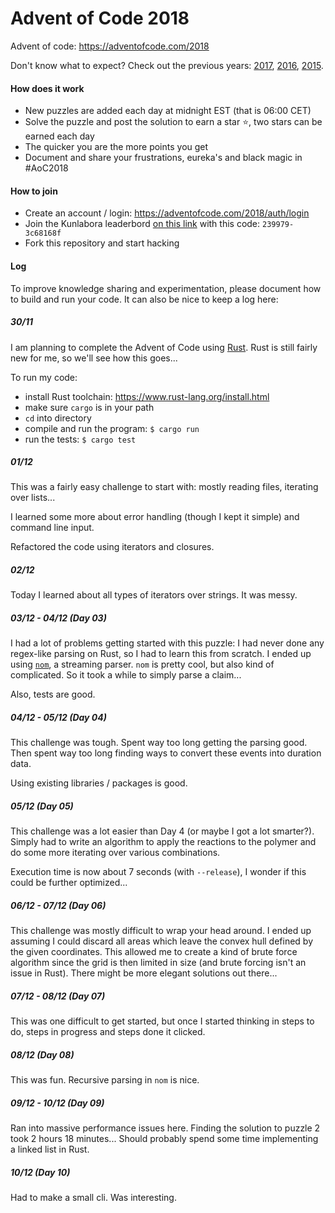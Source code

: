 # Advent of Code 2018

Advent of code: https://adventofcode.com/2018

Don't know what to expect? Check out the previous years: [2017](https://adventofcode.com/2017), [2016](https://adventofcode.com/2016), [2015](https://adventofcode.com/2015).

#### How does it work

- New puzzles are added each day at midnight EST (that is 06:00 CET)
- Solve the puzzle and post the solution to earn a star :star:,​ two stars can be earned each day
- The quicker you are the more points you get
- Document and share your frustrations, eureka's and black magic in #AoC2018

#### How to join

- Create an account / login: https://adventofcode.com/2018/auth/login
- Join the Kunlabora leaderbord [on this link](https://adventofcode.com/2018/leaderboard/private) with this code: `239979-3c68168f`
- Fork this repository and start hacking

#### Log

To improve knowledge sharing and experimentation, please document how to build and run your code. It can also be nice to keep a log here:

##### 30/11

I am planning to complete the Advent of Code using [Rust](https://www.rust-lang.org/). Rust is still fairly new for me, so we'll see how this goes...

To run my code:
- install Rust toolchain: https://www.rust-lang.org/install.html
- make sure `cargo` is in your path
- `cd` into directory
- compile and run the program: `$ cargo run`
- run the tests: `$ cargo test`

##### 01/12

This was a fairly easy challenge to start with: mostly reading files, iterating over lists...

I learned some more about error handling (though I kept it simple) and command line input.

Refactored the code using iterators and closures.

##### 02/12

Today I learned about all types of iterators over strings. It was messy.

##### 03/12 - 04/12 (Day 03)

I had a lot of problems getting started with this puzzle: I had never done any regex-like parsing on Rust, so I had to learn this from scratch. I ended up using [`nom`](https://crates.io/crates/nom), a streaming parser. `nom` is pretty cool, but also kind of complicated. So it took a while to simply parse a claim...

Also, tests are good.

##### 04/12 - 05/12 (Day 04)

This challenge was tough. Spent way too long getting the parsing good. Then spent way too long finding ways to convert these events into duration data.

Using existing libraries / packages is good.

##### 05/12 (Day 05)

This challenge was a lot easier than Day 4 (or maybe I got a lot smarter?). Simply had to write an algorithm to apply the reactions to the polymer and do some more iterating over various combinations.

Execution time is now about 7 seconds (with `--release`), I wonder if this could be further optimized...

##### 06/12 - 07/12 (Day 06)

This challenge was mostly difficult to wrap your head around. I ended up assuming I could discard all areas which leave the convex hull defined by the given coordinates. This allowed me to create a kind of brute force algorithm since the grid is then limited in size (and brute forcing isn't an issue in Rust). There might be more elegant solutions out there...

##### 07/12 - 08/12 (Day 07)

This was one difficult to get started, but once I started thinking in steps to do, steps in progress and steps done it clicked.

##### 08/12 (Day 08)

This was fun. Recursive parsing in `nom` is nice.

##### 09/12 - 10/12 (Day 09)

Ran into massive performance issues here. Finding the solution to puzzle 2 took 2 hours 18 minutes... Should probably spend some time implementing a linked list in Rust.

##### 10/12 (Day 10)

Had to make a small cli. Was interesting.

